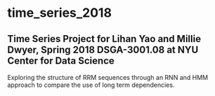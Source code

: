 # time_series_2018
## Time Series Project for Lihan Yao and Millie Dwyer, Spring 2018 DSGA-3001.08 at NYU Center for Data Science

Exploring the structure of RRM sequences through an RNN and HMM approach to compare the use of long term dependencies.


